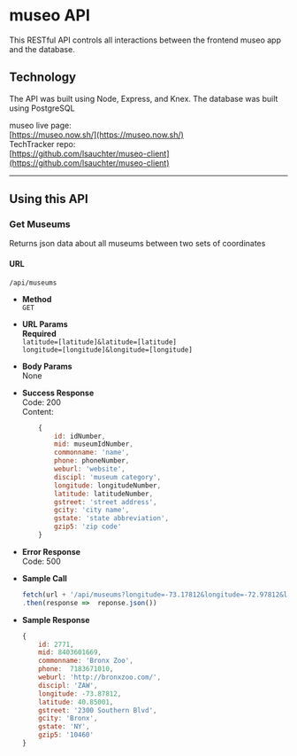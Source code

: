 # museo API

This RESTful API controls all interactions between the frontend museo app and the database.

## Technology

The API was built using Node, Express, and Knex. The database was built using PostgreSQL

museo live page:  
[https://museo.now.sh/](https://museo.now.sh/)  
TechTracker repo:  
[https://github.com/lsauchter/museo-client](https://github.com/lsauchter/museo-client)

---

## Using this API


### Get Museums  
Returns json data about all museums between two sets of coordinates

#### URL  
    /api/museums

* **Method**  
    `GET`

* **URL Params**  
    **Required**  
    `latitude=[latitude]&latitude=[latitude]`  
    `longitude=[longitude]&longitude=[longitude]`  

* **Body Params**  
    None

* **Success Response**  
    Code: 200  
    Content:  
    ```javascript
        {
            id: idNumber,
            mid: museumIdNumber,
            commonname: 'name',
            phone: phoneNumber,
            weburl: 'website',
            discipl: 'museum category',
            longitude: longitudeNumber,
            latitude: latitudeNumber,
            gstreet: 'street address',
            gcity: 'city name',
            gstate: 'state abbreviation',
            gzip5: 'zip code'
        }
    ```

* **Error Response**  
    Code: 500

* **Sample Call**  
    ```javascript
    fetch(url + '/api/museums?longitude=-73.17812&longitude=-72.97812&latitude=40.65001&latitude=40.75001')
    .then(response =>  reponse.json())
    ```
* **Sample Response**
    ```javascript
    {
        id: 2771,
        mid: 8403601669,
        commonname:	'Bronx Zoo',
        phone:	7183671010,
        weburl:	'http://bronxzoo.com/',
        discipl: 'ZAW',
        longitude: -73.87812,
        latitude: 40.85001,
        gstreet: '2300 Southern Blvd',
        gcity: 'Bronx',
        gstate:	'NY',
        gzip5: '10460'
    }
    ```